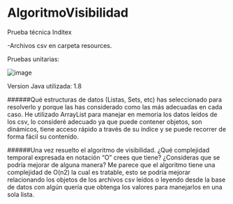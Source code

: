 # AlgoritmoVisibilidad
Prueba técnica Inditex

-Archivos csv en carpeta resources.

Pruebas unitarias:

![image](https://user-images.githubusercontent.com/24320725/218354529-b3fe921c-7d9c-4cbd-ace2-8438e1250068.png)

Version Java utilizada: 1.8

######Qué estructuras de datos (Listas, Sets, etc) has seleccionado para resolverlo y porque las has considerado como las más adecuadas en cada caso.
He utilizado ArrayList para manejar en memoria los datos leídos de los csv, lo consideré adecuado ya que puede contener objetos, son dinámicos, tiene acceso rápido a través de su índice y se puede recorrer de forma fácil su contenido.

######Una vez resuelto el algoritmo de visibilidad. ¿Qué complejidad temporal expresada en notación “O” crees que tiene? ¿Consideras que se podría mejorar de alguna manera?
Me parece que el algoritmo tiene una complejidad de O(n2) la cual es tratable, esto se podría mejorar relacionando los objetos de los archivos csv leídos o leyendo desde la base de datos con algún quería que obtenga los valores para manejarlos en una sola lista.
